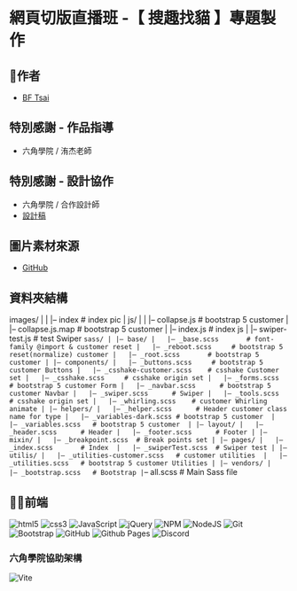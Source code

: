 # 網頁切版直播班 -【 搜趣找貓 】專題製作

## 🕺作者
  - [BF Tsai](https://github.com/bftsai)

## 特別感謝 - 作品指導
  - 六角學院 / 洧杰老師
    
## 特別感謝 - 設計協作
  - 六角學院 / 合作設計師
  - [設計稿](https://www.figma.com/file/zth5XUKMHePyTIxwxYbuBi/2023-切版夏季班-W8---AI-虛擬陪伴?type=design&node-id=0-1&mode=design&t=wWrJSUjDvbGsgaKc-0)

## 圖片素材來源
- [GitHub](https://github.com/hexschool/2022-web-layout-training/tree/main/week8-ai)

## 資料夾結構
images/
|
|   |– index            # index pic 
|
js/
|
|   |– collapse.js      # bootstrap 5 customer
|   |– collapse.js.map  # bootstrap 5 customer
|   |– index.js         # index js
|   |– swiper-test.js   # test Swiper
`
sass/
|
|– base/
|   |– _base.scss       # font-family @import & customer reset
|   |– _reboot.scss     # bootstrap 5 reset(normalize) customer
|   |– _root.scss       # bootstrap 5 customer
|
|– components/
|   |– _buttons.scss     # bootstrap 5 customer Buttons
|   |– _csshake-customer.scss    # csshake Customer set
|   |– _csshake.scss     # csshake origin set
|   |– _forms.scss       # bootstrap 5 customer Form
|   |– _navbar.scss      # bootstrap 5 customer Navbar
|   |– _swiper.scss      # Swiper
|   |– _tools.scss       # csshake origin set
|   |– _whirling.scss    # customer Whirling animate
|
|– helpers/
|   |– _helper.scss      # Header customer class name for type
|   |– _variables-dark.scss # bootstrap 5 customer 
|   |– _variables.scss   # bootstrap 5 customer 
|
|– layout/
|   |– _header.scss      # Header
|   |– _footer.scss      # Footer
|
|– mixin/
|   |– _breakpoint.scss  # Break points set
|
|– pages/
|   |– _index.scss       # Index 
|   |– _swiperTest.scss  # Swiper test
|
|– utilis/
|   |– _utilities-customer.scss   # customer utilities 
|   |– _utilities.scss   # bootstrap 5 customer Utilities
|
|– vendors/
|   |– _bootstrap.scss   # Bootstrap
|
`– all.scss             # Main Sass file


## 🧑‍💻前端
![html5](https://camo.githubusercontent.com/49fbb99f92674cc6825349b154b65aaf4064aec465d61e8e1f9fb99da3d922a1/68747470733a2f2f696d672e736869656c64732e696f2f62616467652f68746d6c352d2532334533344632362e7376673f7374796c653d666f722d7468652d6261646765266c6f676f3d68746d6c35266c6f676f436f6c6f723d7768697465)
![css3](https://camo.githubusercontent.com/e6b67b27998fca3bccf4c0ee479fc8f9de09d91f389cccfbe6cb1e29c10cfbd7/68747470733a2f2f696d672e736869656c64732e696f2f62616467652f637373332d2532333135373242362e7376673f7374796c653d666f722d7468652d6261646765266c6f676f3d63737333266c6f676f436f6c6f723d7768697465)
![JavaScript](https://img.shields.io/badge/javascript-%23323330.svg?style=for-the-badge&logo=javascript&logoColor=%23F7DF1E)
![jQuery](https://img.shields.io/badge/jquery-%230769AD.svg?style=for-the-badge&logo=jquery&logoColor=white)
![NPM](https://img.shields.io/badge/NPM-%23CB3837.svg?style=for-the-badge&logo=npm&logoColor=white)
![NodeJS](https://img.shields.io/badge/node.js-6DA55F?style=for-the-badge&logo=node.js&logoColor=white)
![Git](https://img.shields.io/badge/git-%23F05033.svg?style=for-the-badge&logo=git&logoColor=white)
![Bootstrap](https://img.shields.io/badge/bootstrap-%238511FA.svg?style=for-the-badge&logo=bootstrap&logoColor=white)
![GitHub](https://img.shields.io/badge/github-%23121011.svg?style=for-the-badge&logo=github&logoColor=white)
![Github Pages](https://img.shields.io/badge/github%20pages-121013?style=for-the-badge&logo=github&logoColor=white)
![Discord](https://img.shields.io/badge/Discord-%235865F2.svg?style=for-the-badge&logo=discord&logoColor=white)
### 六角學院協助架構
![Vite](https://img.shields.io/badge/vite-%23646CFF.svg?style=for-the-badge&logo=vite&logoColor=white)




